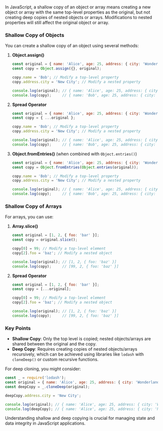 In JavaScript, a shallow copy of an object or array means creating a new object or array with the same top-level properties as the original, but not creating deep copies of nested objects or arrays. Modifications to nested properties will still affect the original object or array.

### Shallow Copy of Objects

You can create a shallow copy of an object using several methods:

1. **Object.assign()**

   ```javascript
   const original = { name: 'Alice', age: 25, address: { city: 'Wonderland' } };
   const copy = Object.assign({}, original);
   
   copy.name = 'Bob'; // Modify a top-level property
   copy.address.city = 'New City'; // Modify a nested property

   console.log(original); // { name: 'Alice', age: 25, address: { city: 'New City' } }
   console.log(copy);     // { name: 'Bob', age: 25, address: { city: 'New City' } }
   ```

2. **Spread Operator**

   ```javascript
   const original = { name: 'Alice', age: 25, address: { city: 'Wonderland' } };
   const copy = { ...original };

   copy.name = 'Bob'; // Modify a top-level property
   copy.address.city = 'New City'; // Modify a nested property

   console.log(original); // { name: 'Alice', age: 25, address: { city: 'New City' } }
   console.log(copy);     // { name: 'Bob', age: 25, address: { city: 'New City' } }
   ```

3. **Object.fromEntries()** (when combined with `Object.entries()`)

   ```javascript
   const original = { name: 'Alice', age: 25, address: { city: 'Wonderland' } };
   const copy = Object.fromEntries(Object.entries(original));

   copy.name = 'Bob'; // Modify a top-level property
   copy.address.city = 'New City'; // Modify a nested property

   console.log(original); // { name: 'Alice', age: 25, address: { city: 'New City' } }
   console.log(copy);     // { name: 'Bob', age: 25, address: { city: 'New City' } }
   ```

### Shallow Copy of Arrays

For arrays, you can use:

1. **Array.slice()**

   ```javascript
   const original = [1, 2, { foo: 'bar' }];
   const copy = original.slice();

   copy[0] = 99; // Modify a top-level element
   copy[2].foo = 'baz'; // Modify a nested object

   console.log(original); // [1, 2, { foo: 'baz' }]
   console.log(copy);     // [99, 2, { foo: 'baz' }]
   ```

2. **Spread Operator**

   ```javascript
   const original = [1, 2, { foo: 'bar' }];
   const copy = [...original];

   copy[0] = 99; // Modify a top-level element
   copy[2].foo = 'baz'; // Modify a nested object

   console.log(original); // [1, 2, { foo: 'baz' }]
   console.log(copy);     // [99, 2, { foo: 'baz' }]
   ```

### Key Points

- **Shallow Copy**: Only the top level is copied; nested objects/arrays are shared between the original and the copy.
- **Deep Copy**: Requires creating copies of nested objects/arrays recursively, which can be achieved using libraries like `lodash` with `cloneDeep()` or custom recursive functions.

For deep cloning, you might consider:

```javascript
const _ = require('lodash');
const original = { name: 'Alice', age: 25, address: { city: 'Wonderland' } };
const deepCopy = _.cloneDeep(original);

deepCopy.address.city = 'New City';

console.log(original); // { name: 'Alice', age: 25, address: { city: 'Wonderland' } }
console.log(deepCopy); // { name: 'Alice', age: 25, address: { city: 'New City' } }
```

Understanding shallow and deep copying is crucial for managing state and data integrity in JavaScript applications.